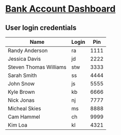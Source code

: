 # [Bank Account Dashboard](https://randyaajr.github.io/javascript_bank-account-dashboard/)

## User login credentials

| Name                   | Login | Pin  |
| ---------------------- | ----- | ---- |
| Randy Anderson         | ra    | 1111 |
| Jessica Davis          | jd    | 2222 |
| Steven Thomas Williams | stw   | 3333 |
| Sarah Smith            | ss    | 4444 |
| John Snow              | js    | 5555 |
| Kyle Brown             | kb    | 6666 |
| Nick Jonas             | nj    | 7777 |
| Micheal Skies          | ms    | 8888 |
| Cam Hammel             | ch    | 9999 |
| Kim Loa                | kl    | 4321 |
